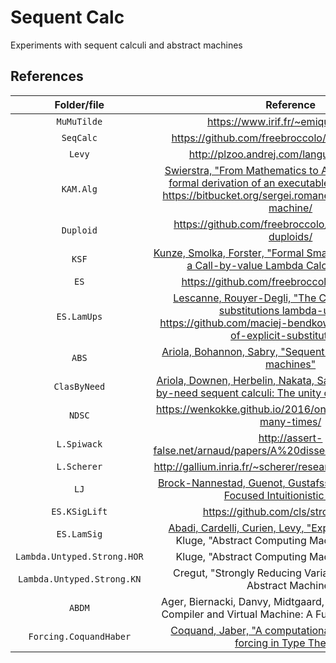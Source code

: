 # Sequent Calc

Experiments with sequent calculi and abstract machines

## References

| Folder/file                 | Reference                           |
| :-------------------------: | :---------------------------------: |
| `MuMuTilde`                 | https://www.irif.fr/~emiquey/these/ |
| `SeqCalc`                   | https://github.com/freebroccolo/sequent-calculus |
| `Levy`                      | http://plzoo.andrej.com/language/levy.html |
| `KAM.Alg`                   | [Swierstra, "From Mathematics to Abstract Machine: A formal derivation of an executable Krivine machine"](https://arxiv.org/abs/1202.2924) <br> https://bitbucket.org/sergei.romanenko/agda-krivine-machine/ |
| `Duploid`                   | https://github.com/freebroccolo/agda-syntactic-duploids/ |
| `KSF`                       | [Kunze, Smolka, Forster, "Formal Small-step Verification of a Call-by-value Lambda Calculus Machine"](https://arxiv.org/abs/1806.03205) |
| `ES`                        | https://github.com/freebroccolo/substitutions/ |
| `ES.LamUps`                 | [Lescanne, Rouyer-Degli, "The Calculus of explicit substitutions lambda-upsilon"](https://hal.inria.fr/inria-00074448/document) <br> https://github.com/maciej-bendkowski/combinatorics-of-explicit-substitutions/ |
| `ABS`                       | [Ariola, Bohannon, Sabry, "Sequent calculi and abstract machines"](https://www.cs.indiana.edu/~sabry/papers/sequent.pdf) |
| `ClasByNeed`                | [Ariola, Downen, Herbelin, Nakata, Saurin, "Classical call-by-need sequent calculi: The unity of semantic artifacts"](http://ix.cs.uoregon.edu/~pdownen/classical-need-artifacts/) |
| `NDSC`                      | https://wenkokke.github.io/2016/one-lambda-calculus-many-times/ |
| `L.Spiwack`                 | http://assert-false.net/arnaud/papers/A%20dissection%20of%20L.pdf |
| `L.Scherer`                 | http://gallium.inria.fr/~scherer/research/L/tutorial-talk.pdf |
| `LJ`                        | [Brock-Nannestad, Guenot, Gustafsson, "Computation in Focused Intuitionistic Logic"](http://www.itu.dk/people/ngue/pub/ppdp15.pdf) |
| `ES.KSigLift`               | https://github.com/cls/strong-krivine |
| `ES.LamSig`                 | [Abadi, Cardelli, Curien, Levy, "Explicit substitutions"](http://hpl.hp.com/techreports/Compaq-DEC/SRC-RR-54.pdf) <br> Kluge, "Abstract Computing Machines" (sec 6.3) |
| `Lambda.Untyped.Strong.HOR` | Kluge, "Abstract Computing Machines" (sec 6.4) |
| `Lambda.Untyped.Strong.KN`  | Cregut, "Strongly Reducing Variants of the Krivine Abstract Machine" |
| `ABDM`                      | Ager, Biernacki, Danvy, Midtgaard, "From Interpreter to Compiler and Virtual Machine: A Functional Derivation" |
| `Forcing.CoquandHaber`      | [Coquand, Jaber, "A computational interpretation of forcing in Type Theory"](http://guilhem.jaber.fr/ComputationalInterpretationForcingTypeTheory.pdf) |